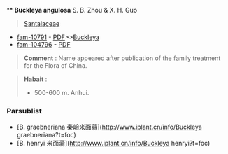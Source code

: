 ** **Buckleya angulosa** S. B. Zhou & X. H. Guo

> [Santalaceae](http://www.iplant.cn/info/Santalaceae?t=foc)
* [fam-10791](http://www.iplant.cn/foc/fam/10791) - [PDF](http://www.iplant.cn/foc/pdf/Santalaceae.pdf)>>[Buckleya](http://www.iplant.cn/info/Buckleya?t=foc)
* [fam-104796](http://www.iplant.cn/foc/fam/104796) - [PDF](http://www.iplant.cn/foc/pdf/Buckleya.pdf)


> **Comment** : 
> Name appeared after publication of the family treatment for the Flora of China.


> **Habait** : 
>* 500-600 m. Anhui.



### Parsublist

* [B.  graebneriana  秦岭米面蓊](http://www.iplant.cn/info/Buckleya graebneriana?t=foc)
* [B.  henryi  米面蓊](http://www.iplant.cn/info/Buckleya henryi?t=foc)
